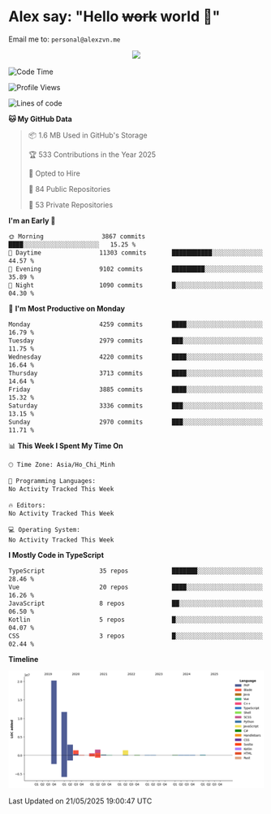 # Alex say: "Hello ~~work~~ world 🐾"
Email me to: `personal@alexzvn.me`


<p align=center>
  <a href="https://skillicons.dev">
    <img src="https://skillicons.dev/icons?i=ts,js,php,nodejs,bun,vue,nuxt,react,svelte,tauri,laravel,rust,mongodb,docker,electron,redis,rabbitmq,tailwind,git,cloudflare,elysia,mysql,nginx,rollupjs,sentry,ubuntu,yarn,html,css,vite" />
  </a>
</p>

<!--START_SECTION:waka-->
![Code Time](http://img.shields.io/badge/Code%20Time-1%2C066%20hrs%2055%20mins-blue)

![Profile Views](http://img.shields.io/badge/Profile%20Views-0-blue)

![Lines of code](https://img.shields.io/badge/From%20Hello%20World%20I%27ve%20Written-40.7%20million%20lines%20of%20code-blue)

**🐱 My GitHub Data** 

> 📦 1.6 MB Used in GitHub's Storage 
 > 
> 🏆 533 Contributions in the Year 2025
 > 
> 💼 Opted to Hire
 > 
> 📜 84 Public Repositories 
 > 
> 🔑 53 Private Repositories 
 > 
**I'm an Early 🐤** 

```text
🌞 Morning                3867 commits        ████░░░░░░░░░░░░░░░░░░░░░   15.25 % 
🌆 Daytime                11303 commits       ███████████░░░░░░░░░░░░░░   44.57 % 
🌃 Evening                9102 commits        █████████░░░░░░░░░░░░░░░░   35.89 % 
🌙 Night                  1090 commits        █░░░░░░░░░░░░░░░░░░░░░░░░   04.30 % 
```
📅 **I'm Most Productive on Monday** 

```text
Monday                   4259 commits        ████░░░░░░░░░░░░░░░░░░░░░   16.79 % 
Tuesday                  2979 commits        ███░░░░░░░░░░░░░░░░░░░░░░   11.75 % 
Wednesday                4220 commits        ████░░░░░░░░░░░░░░░░░░░░░   16.64 % 
Thursday                 3713 commits        ████░░░░░░░░░░░░░░░░░░░░░   14.64 % 
Friday                   3885 commits        ████░░░░░░░░░░░░░░░░░░░░░   15.32 % 
Saturday                 3336 commits        ███░░░░░░░░░░░░░░░░░░░░░░   13.15 % 
Sunday                   2970 commits        ███░░░░░░░░░░░░░░░░░░░░░░   11.71 % 
```


📊 **This Week I Spent My Time On** 

```text
🕑︎ Time Zone: Asia/Ho_Chi_Minh

💬 Programming Languages: 
No Activity Tracked This Week

🔥 Editors: 
No Activity Tracked This Week

💻 Operating System: 
No Activity Tracked This Week
```

**I Mostly Code in TypeScript** 

```text
TypeScript               35 repos            ███████░░░░░░░░░░░░░░░░░░   28.46 % 
Vue                      20 repos            ████░░░░░░░░░░░░░░░░░░░░░   16.26 % 
JavaScript               8 repos             ██░░░░░░░░░░░░░░░░░░░░░░░   06.50 % 
Kotlin                   5 repos             █░░░░░░░░░░░░░░░░░░░░░░░░   04.07 % 
CSS                      3 repos             █░░░░░░░░░░░░░░░░░░░░░░░░   02.44 % 
```



**Timeline**

![Lines of Code chart](https://raw.githubusercontent.com/alexzvn/alexzvn/main/assets/bar_graph.png)


 Last Updated on 21/05/2025 19:00:47 UTC
<!--END_SECTION:waka-->
